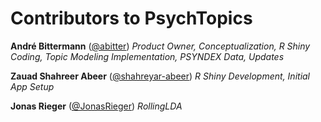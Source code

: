 # Contributors to PsychTopics

**André Bittermann** ([@abitter](https://github.com/abitter))
*Product Owner, Conceptualization, R Shiny Coding, Topic Modeling Implementation, PSYNDEX Data, Updates*

**Zauad Shahreer Abeer** ([@shahreyar-abeer](https://github.com/shahreyar-abeer))
*R Shiny Development, Initial App Setup*

**Jonas Rieger** ([@JonasRieger](https://github.com/JonasRieger))
*RollingLDA*